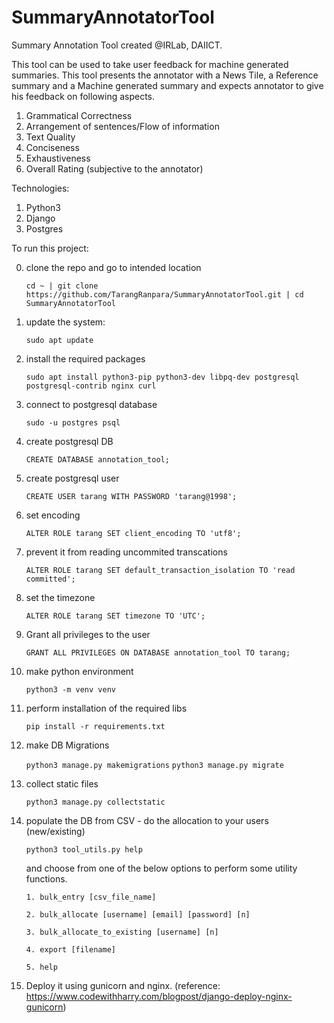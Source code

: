# SummaryAnnotatorTool

Summary Annotation Tool created @IRLab, DAIICT. 

This tool can be used to take user feedback for machine generated summaries. This tool presents the annotator with a News Tile, a Reference summary and a Machine generated summary and expects annotator to give his feedback on following aspects. 
  
  1. Grammatical Correctness
  2. Arrangement of sentences/Flow of information 
  3. Text Quality 
  4. Conciseness 
  5. Exhaustiveness 
  6. Overall Rating (subjective to the annotator)
  
Technologies: 
  1. Python3 
  2. Django 
  3. Postgres
  
To run this project: 

  0. clone the repo and go to intended location 
  
      `cd ~ | git clone https://github.com/TarangRanpara/SummaryAnnotatorTool.git | cd SummaryAnnotatorTool`
      
  1. update the system: 
  
      `sudo apt update`
  
  2. install the required packages 
  
      `sudo apt install python3-pip python3-dev libpq-dev postgresql postgresql-contrib nginx curl`
  
  3. connect to postgresql database 
      
      `sudo -u postgres psql`
      
  4. create postgresql DB 
  
      `CREATE DATABASE annotation_tool;`
      
  5. create postgresql user 
      
      `CREATE USER tarang WITH PASSWORD 'tarang@1998';`
      
  6. set encoding 
  
      `ALTER ROLE tarang SET client_encoding TO 'utf8';`
      
  7. prevent it from reading uncommited transcations 
      
      `ALTER ROLE tarang SET default_transaction_isolation TO 'read committed';`
      
  8. set the timezone 
  
      `ALTER ROLE tarang SET timezone TO 'UTC';`

  9. Grant all privileges to the user 
      
      `GRANT ALL PRIVILEGES ON DATABASE annotation_tool TO tarang;`
  
  10. make python environment 
      
      `python3 -m venv venv`
      
  11. perform installation of the required libs 
      
      `pip install -r requirements.txt`
      
  13. make DB Migrations
  
      `python3 manage.py makemigrations`
      `python3 manage.py migrate`
      
  14. collect static files
      
      `python3 manage.py collectstatic`
      
  13. populate the DB from CSV - do the allocation to your users (new/existing)
      
      `python3 tool_utils.py help`
      
      and choose from one of the below options to perform some utility functions. 
      
          1. bulk_entry [csv_file_name]
          
          2. bulk_allocate [username] [email] [password] [n]
          
          3. bulk_allocate_to_existing [username] [n]
          
          4. export [filename]
          
          5. help


  14. Deploy it using gunicorn and nginx. 
      (reference: https://www.codewithharry.com/blogpost/django-deploy-nginx-gunicorn)
          
          
